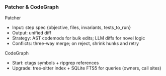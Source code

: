 ### Patcher & CodeGraph

Patcher
- Input: step spec {objective, files, invariants, tests_to_run}
- Output: unified diff
- Strategy: AST codemods for bulk edits; LLM diffs for novel logic
- Conflicts: three-way merge; on reject, shrink hunks and retry

CodeGraph
- Start: ctags symbols + ripgrep references
- Upgrade: tree-sitter index + SQLite FTS5 for queries (owners, call sites)


